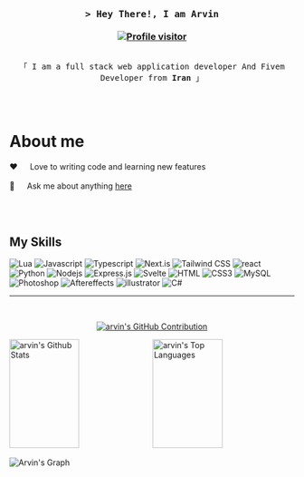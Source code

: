 <!-- Intro  -->
  <h3 align="center">
    <samp>
          &gt; Hey There!, I am
                  <b>Arvin</b>
      </samp>
  <br />
      <br />
 <a href="https://komarev.com/ghpvc/?username=Arvin-kh" >
    <img src="https://komarev.com/ghpvc/?username=Arvin-kh&label=Visitors&color=0e75b6&style=flat" alt="Profile visitor" />
  </a>
    
  </h3>
  
  
  <p align="center"> 
    <samp>
      <br>
      「 I am a full stack web application developer And Fivem Developer from <b>Iran</b> 」
      <br>
      <br>
    </samp>
  </p>
  <br />
  
  <!-- About Section -->
   # About me
   
  <p>
    
   ❤️ &emsp; Love to writing code and learning new features<br/><br/>
   💬 &emsp; Ask me about anything [here](https://github.com/Arvin-kh/Arvin-kh/issues)
  
  </p>
  <br/>
  <br/>
  
  ## My Skills

  ![Lua](https://img.shields.io/badge/Lua-000080?style=for-the-badge&logo=lua&logoColor=0800FF&labelColor=0F0F0F)
  ![Javascript](https://img.shields.io/badge/Javascript-F0DB4F?style=for-the-badge&labelColor=black&logo=javascript&logoColor=F0DB4F)
  ![Typescript](https://img.shields.io/badge/Typescript-007acc?style=for-the-badge&labelColor=black&logo=typescript&logoColor=007acc)
  ![Next.is](https://img.shields.io/badge/nextjs-000000?style=for-the-badge&logo=nextdotjs)
  ![Tailwind CSS](https://img.shields.io/badge/tailwindcss-06B6D4?style=for-the-badge&logo=tailwindcss&labelColor=000000)
  ![react](https://img.shields.io/badge/react-61DAFB?style=for-the-badge&logo=react&labelColor=000000)
  ![Python](https://img.shields.io/badge/python-3776AB?style=for-the-badge&logo=python&labelColor=0F0F0F)
  ![Nodejs](https://img.shields.io/badge/Nodejs-3C873A?style=for-the-badge&labelColor=black&logo=node.js&logoColor=3C873A)
  ![Express.js](https://img.shields.io/badge/Express.js-000000?style=for-the-badge&logo=express&logoColor=white)
  ![Svelte](https://img.shields.io/badge/svelte-ff3e00?style=for-the-badge&logo=svelte&logoColor=ff3e00&labelColor=0F0F0F)
  ![HTML](https://img.shields.io/badge/HTML5-E34F26?style=for-the-badge&logo=html5&logoColor=white)
  ![CSS3](https://img.shields.io/badge/CSS3-1572B6?style=for-the-badge&logo=css3&logoColor=white)
  ![MySQL](https://img.shields.io/badge/mysql-4479A1.svg?style=for-the-badge&logo=mysql&logoColor=white)
  ![Photoshop](https://img.shields.io/badge/photoshop-31A8FF?style=for-the-badge&logo=adobephotoshop&logoColor=31A8FF&labelColor=0F0F0F)
  ![Aftereffects](https://img.shields.io/badge/aftereffects-9999FF?style=for-the-badge&logo=adobeaftereffects&logoColor=9999FF&labelColor=0F0F0F)
  ![illustrator](https://img.shields.io/badge/illustrator-FF9A00?style=for-the-badge&logo=adobeillustrator&logoColor=FF9A00&labelColor=0F0F0F)
  ![C#](https://img.shields.io/badge/C%23-512BD4?style=for-the-badge&logo=csharp&logoColor=5A31E8&labelColor=0F0F0F)
  
  <hr/>
  <br/>
  
  <p align="center">
    <a href="https://github.com/Arvin-kh">
      <img src="https://github-profile-summary-cards.vercel.app/api/cards/profile-details?username=Arvin-kh&theme=highcontrast&border=e7f216" alt="arvin's GitHub Contribution"/>
    </a>
  </p>
  
  <a> 
      <a href="https://github.com/Arvin-kh"><img alt="arvin's Github Stats" src="https://denvercoder1-github-readme-stats.vercel.app/api?username=Arvin-kh&show_icons=true&count_private=true&theme=yellowdark&border_color=e7f216&bg_color=000000&title_color=e7f216&icon_color=00ffff" height="192px" width="49.5%"/></a>
    <a href="https://github.com/Arvin-kh"><img alt="arvin's Top Languages" src="https://denvercoder1-github-readme-stats.vercel.app/api/top-langs/?username=Arvin-kh&langs_count=8&layout=compact&theme=yellowdark&border_color=e7f216&bg_color=000000&title_color=e7f216&icon_color=00ffff" height="192px" width="49.5%"/></a>
    <br/>
  </a>
  
  
  ![Arvin's Graph](https://github-readme-activity-graph.vercel.app/graph?username=Arvin-kh&custom_title=Arvins%20GitHub%20Activity%20Graph&bg_color=000000&color=e7f216&line=e7f216&point=e7f216&area_color=FFFFFF&title_color=e7f216&area=true&hide_border=true)

